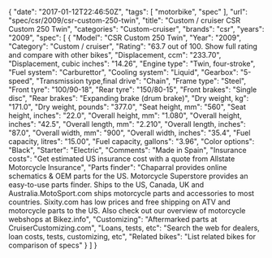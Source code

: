 {
    "date": "2017-01-12T22:46:50Z",
    "tags": [
        "motorbike",
        "spec"
    ],
    "url": "spec\/csr\/2009\/csr-custom-250-twin",
    "title": "Custom \/ cruiser CSR Custom 250 Twin",
    "categories": "Custom-cruiser",
    "brands": "csr",
    "years": "2009",
    "spec": [
        {
            "Model": "CSR Custom 250 Twin",
            "Year": "2009",
            "Category": "Custom \/ cruiser",
            "Rating": "63.7 out of 100. Show full rating and compare with other bikes",
            "Displacement, ccm": "233.70",
            "Displacement, cubic inches": "14.26",
            "Engine type": "Twin, four-stroke",
            "Fuel system": "Carburettor",
            "Cooling system": "Liquid",
            "Gearbox": "5-speed",
            "Transmission type,final drive": "Chain",
            "Frame type": "Steel",
            "Front tyre": "100\/90-18",
            "Rear tyre": "150\/80-15",
            "Front brakes": "Single disc",
            "Rear brakes": "Expanding brake (drum brake)",
            "Dry weight, kg": "171.0",
            "Dry weight, pounds": "377.0",
            "Seat height, mm": "560",
            "Seat height, inches": "22.0",
            "Overall height, mm": "1.080",
            "Overall height, inches": "42.5",
            "Overall length, mm": "2.210",
            "Overall length, inches": "87.0",
            "Overall width, mm": "900",
            "Overall width, inches": "35.4",
            "Fuel capacity, litres": "15.00",
            "Fuel capacity, gallons": "3.96",
            "Color options": "Black",
            "Starter": "Electric",
            "Comments": "Made in Spain",
            "Insurance costs": "Get estimated US insurance cost with a quote from Allstate Motorcycle Insurance",
            "Parts finder": "Chaparral provides online schematics & OEM parts for the US.   Motorcycle Superstore provides an easy-to-use parts finder. Ships to the US, Canada, UK and Australia.MotoSport.com ships motorcycle parts and accessories to most countries.    Sixity.com has low prices and free shipping on ATV and motorcycle parts to the US. Also check out our overview of motorcycle webshops at Bikez.info",
            "Customizing": "Aftermarked parts at CruiserCustomizing.com",
            "Loans, tests, etc": "Search the web for dealers, loan costs, tests, customizing, etc",
            "Related bikes": "List related bikes for comparison of specs"
        }
    ]
}